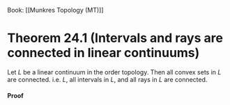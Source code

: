Book: [[Munkres Topology (MT)]]
# Theorem 24.1 (Intervals and rays are connected in linear continuums)
Let $L$ be a linear continuum in the order topology.
Then all convex sets in $L$ are connected.
i.e. $L$, all intervals in $L$, and all rays in $L$ are connected.
#### Proof
